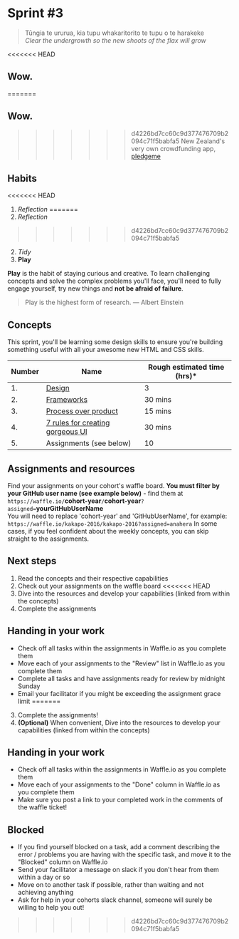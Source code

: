 # Sprint #3

> Tūngia te ururua, kia tupu whakaritorito te tupu o te harakeke<br>
> *Clear the undergrowth so the new shoots of the flax will grow* <br>  

<<<<<<< HEAD
## Wow. 
=======
## Wow.
>>>>>>> d4226bd7cc60c9d377476709b2094c71f5babfa5
New Zealand's very own crowdfunding app, [pledgeme](https://www.pledgeme.co.nz/)

## Habits

<!-- learn > develop > practice -->
<<<<<<< HEAD
1. *Reflection* 
=======
1. *Reflection*
>>>>>>> d4226bd7cc60c9d377476709b2094c71f5babfa5
2. *Tidy*      
4. **Play**    


**Play** is the habit of staying curious and creative. To learn challenging concepts and solve the complex problems you'll face, you'll need to fully engage yourself, try new things and **not be afraid of failure**.
> Play is the highest form of research. — Albert Einstein

## Concepts
This sprint, you'll be learning some design skills to ensure you're building something useful with all your awesome new HTML and CSS skills.

Number | Name | Rough estimated time (hrs)*
--------|-------------------|----------
1. | [Design](https://github.com/dev-academy-programme/curriculum/tree/master/concepts/design) | 3
2. | [Frameworks](https://github.com/dev-academy-programme/curriculum/tree/master/concepts/frameworks) | 30 mins
3. | [Process over product](https://github.com/dev-academy-programme/curriculum/tree/master/concepts/process-over-product) | 15 mins
4. | [7 rules for creating gorgeous UI](https://medium.com/@erikdkennedy/7-rules-for-creating-gorgeous-ui-part-1-559d4e805cda#.juh0bpuk3) | 30 mins
5. | Assignments (see below) | 10

## Assignments and resources
Find your assignments on your cohort's waffle board. **You must filter by your GitHub user name (see example below)** - find them at<br> `https://waffle.io/`**cohort-year**`/`**cohort-year**`?assigned=`**yourGitHubUserName**
<br>
You will need to replace 'cohort-year' and 'GitHubUserName', for example:<br> `https://waffle.io/kakapo-2016/kakapo-2016?assigned=anahera`
In some cases, if you feel confident about the weekly concepts, you can skip straight to the assignments.

## Next steps
1. Read the concepts and their respective capabilities
2. Check out your assignments on the waffle board
<<<<<<< HEAD
3. Dive into the resources and develop your capabilities (linked from within the concepts)
4. Complete the assignments

## Handing in your work
- Check off all tasks within the assignments in Waffle.io as you complete them
- Move each of your assignments to the "Review" list in Waffle.io as you complete them
- Complete all tasks and have assignments ready for review by midnight Sunday
- Email your facilitator if you might be exceeding the assignment grace limit
=======
3. Complete the assignments!
4. **(Optional)** When convenient, Dive into the resources to develop your capabilities (linked from within the concepts)

## Handing in your work
- Check off all tasks within the assignments in Waffle.io as you complete them
- Move each of your assignments to the "Done" column in Waffle.io as you complete them
- Make sure you post a link to your completed work in the comments of the waffle ticket!

## Blocked
- If you find yourself blocked on a task, add a comment describing the error / problems you are having with the specific task, and move it to the "Blocked" column on Waffle.io
- Send your facilitator a message on slack if you don't hear from them within a day or so
- Move on to another task if possible, rather than waiting and not achieving anything
- Ask for help in your cohorts slack channel, someone will surely be willing to help you out!
>>>>>>> d4226bd7cc60c9d377476709b2094c71f5babfa5
